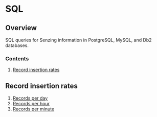 # SQL

## Overview

SQL queries for Senzing information in PostgreSQL, MySQL, and Db2 databases.

### Contents

1. [Record insertion rates](#record-insertion-rates)

## Record insertion rates

1. [Records per day](records-inserted-per-day)
1. [Records per hour](records-inserted-per-hour)
1. [Records per minute](records-inserted-per-minute)